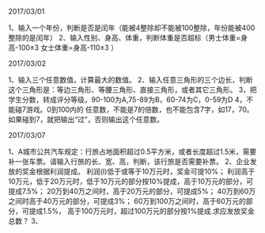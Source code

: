 2017/03/01

1、输入一个年份，判断是否是闰年（能被4整除却不能被100整除，年份能被400整除的是闰年）
2、输入性别、身高、体重，判断体重是否超标（男士体重=身高-100±3 女士体重=身高-110±3 ）

2017/03/02

1、输入三个任意数值，计算最大的数值。
2、输入任意三角形的三个边长，判断这个三角形是：等边三角形、等腰三角形、直接三角形，或者其它三角形。
3，把学生分数，转成评分等级，90-100为A,75-89为B，60-74为C，0-59为D
4，不能碰7游戏。0到100内的 任意数，不能是7的倍数，也不能包含7字，如17，70。如果碰到7，就把输出“过”，否则输出这个任意数。

2017/03/07

1、A城市公共汽车规定：行旅占地面积超过0.5平方米，或者长度超过1.5米，需要补一张车票。请输入行旅的长、宽、高，判断，该行旅是否需要补票。
2、企业发放的奖金根据利润提成。
  利润(I)低于或等于10万元时，奖金可提10%；
  利润高于10万元，低于20万元时，低于10万元的部分按10%提成，高于10万元的部分，可提成7.5%；
  20万到40万之间时，高于20万元的部分，可提成5%；
  40万到60万之间时高于40万元的部分，可提成3%；
  60万到100万之间时，高于60万元的部分，可提成1.5%，
  高于100万元时，超过100万元的部分按1%提成.求应发放奖金总数？
3、  